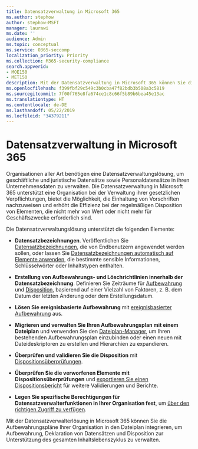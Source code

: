```yaml
---
title: Datensatzverwaltung in Microsoft 365
ms.author: stephow
author: stephow-MSFT
manager: laurawi
ms.date: ''
audience: Admin
ms.topic: conceptual
ms.service: O365-seccomp
localization_priority: Priority
ms.collection: M365-security-compliance
search.appverid:
- MOE150
- MET150
description: Mit der Datensatzverwaltung in Microsoft 365 können Sie die spezifischen Aufbewahrungszeitpläne Ihrer Organisation in einen Aktenplan einbinden, um Aufbewahrung, Deklaration von Datensätzen und Disposition zur Unterstützung des gesamten Inhaltslebenszyklus zu verwalten.
ms.openlocfilehash: f399fbf29c549c3b0cba47f82bdb3b508a3c5819
ms.sourcegitcommit: 7f00f765e8fa674ce1c8c66f5b89b6bea45e13ac
ms.translationtype: HT
ms.contentlocale: de-DE
ms.lasthandoff: 05/22/2019
ms.locfileid: "34379211"
---
```

# <a name="records-management-in-microsoft-365"></a>Datensatzverwaltung in Microsoft 365

Organisationen aller Art benötigen eine Datensatzverwaltungslösung, um geschäftliche und juristische Datensätze sowie Personaldatensätze in ihren Unternehmensdaten zu verwalten. Die Datensatzverwaltung in Microsoft 365 unterstützt eine Organisation bei der Verwaltung ihrer gesetzlichen Verpflichtungen, bietet die Möglichkeit, die Einhaltung von Vorschriften nachzuweisen und erhöht die Effizienz bei der regelmäßigen Disposition von Elementen, die nicht mehr von Wert oder nicht mehr für Geschäftszwecke erforderlich sind.

Die Datensatzverwaltungslösung unterstützt die folgenden Elemente: 

-   **Datensatzbezeichnungen**. Veröffentlichen Sie [Datensatzbezeichnungen](labels.md#using-retention-labels-for-records-management), die von Endbenutzern angewendet werden sollen, oder lassen Sie [Datensatzbezeichnungen automatisch auf Elemente anwenden](labels.md#applying-a-retention-label-automatically-based-on-conditions), die bestimmte sensible Informationen, Schlüsselwörter oder Inhaltstypen enthalten.

-   **Erstellung von Aufbewahrungs- und Löschrichtlinien innerhalb der Datensatzbezeichnung**. Definieren Sie Zeiträume für [Aufbewahrung](retention-policies.md#retaining-content-for-a-specific-period-of-time) und [Disposition](retention-policies.md#deleting-content-thats-older-than-a-specific-age), basierend auf einer Vielzahl von Faktoren, z. B. dem Datum der letzten Änderung oder dem Erstellungsdatum.

-   **Lösen Sie ereignisbasierte Aufbewahrung** mit [ereignisbasierter Aufbewahrung](event-driven-retention.md) aus.

-   **Migrieren und verwalten Sie Ihren Aufbewahrungsplan mit einem Dateiplan** und verwenden Sie den [Dateiplan-Manager](file-plan-manager.md), um Ihren bestehenden Aufbewahrungsplan einzubinden oder einen neuen mit Dateideskriptoren zu erstellen und Hierarchien zu expandieren.

-   **Überprüfen und validieren Sie die Disposition** mit [Dispositionsüberprüfungen](disposition-reviews.md).

-   **Überprüfen Sie die verworfenen Elemente mit Dispositionsüberprüfungen** und [exportieren Sie einen Dispositionsbericht](disposition-reviews.md#export-the-disposition-items) für weitere Validierungen und Berichte.

-   **Legen Sie spezifische Berechtigungen für Datensatzverwalterfunktionen in Ihrer Organisation fest**, um [über den richtigen Zugriff zu verfügen](permissions-in-the-security-and-compliance-center.md).

Mit der Datensatzverwalterlösung in Microsoft 365 können Sie die Aufbewahrungspläne Ihrer Organisation in den Dateiplan integrieren, um Aufbewahrung, Deklaration von Datensätzen und Disposition zur Unterstützung des gesamten Inhaltslebenszyklus zu verwalten. 
